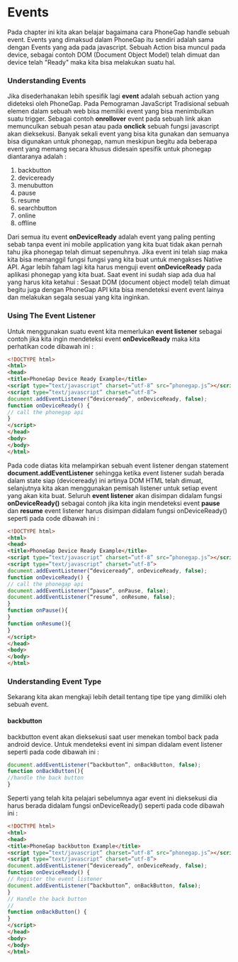 <h1>Events</h1>

<p>Pada chapter ini kita akan belajar bagaimana cara PhoneGap handle sebuah event. Events yang dimaksud dalam PhoneGap itu sendiri adalah sama dengan Events yang ada pada javascript. Sebuah Action bisa muncul pada device, sebagai contoh DOM (Document Object Model) telah dimuat dan device telah "Ready" maka kita bisa melakukan suatu hal.</p>

<h3>Understanding Events</h3>
<p>Jika disederhanakan lebih spesifik lagi <strong>event</strong> adalah sebuah action yang dideteksi oleh PhoneGap. Pada Pemograman JavaScript Tradisional sebuah elemen dalam sebuah web bisa memiliki event yang bisa menimbulkan suatu trigger. Sebagai contoh <strong>onrollover</strong> event pada sebuah link akan memunculkan sebuah pesan atau pada <strong>onclick</strong> sebuah fungsi javascript akan dieksekusi.
Banyak sekali event yang bisa kita gunakan dan semuanya bisa digunakan untuk phonegap, namun meskipun begitu ada beberapa event yang memang secara khusus didesain spesifik untuk phonegap diantaranya adalah :</p>

<ol>
<li>backbutton</li>
<li>deviceready</li>
<li>menubutton</li>
<li>pause</li>
<li>resume</li>
<li>searchbutton</li>
<li>online</li>
<li>offline</li>
</ol>

<p>Dari semua itu event <strong>onDeviceReady</strong> adalah event yang paling penting sebab tanpa event ini mobile application yang kita buat tidak akan pernah tahu jika phonegap telah dimuat sepenuhnya. Jika event ini telah siap maka kita bisa memanggil fungsi fungsi yang kita buat untuk mengakses Native API. Agar lebih faham lagi kita harus menguji event <strong>onDeviceReady</strong> pada aplikasi phonegap yang kita buat. Saat event ini sudah siap ada dua hal yang harus kita ketahui : 
Sesaat DOM (document object model) telah dimuat begitu juga dengan PhoneGap API kita bisa mendeteksi event event lainya dan melakukan segala sesuai yang kita inginkan.</p>

<h3>Using The Event Listener</h3>
<p>Untuk menggunakan suatu event kita memerlukan <strong>event listener</strong> sebagai contoh jika kita ingin mendeteksi event <strong>onDeviceReady</strong> maka kita perhatikan code dibawah ini : </p>


```html
<!DOCTYPE html>
<html>
<head>
<title>PhoneGap Device Ready Example</title>
<script type=”text/javascript” charset=”utf-8” src=”phonegap.js”></script>
<script type=”text/javascript” charset=”utf-8”>
document.addEventListener(“deviceready”, onDeviceReady, false);
function onDeviceReady() {
// call the phonegap api
}
</script>
</head>
<body>
</body>
</html>
```

<p>Pada code diatas kita melampirkan sebuah event listener dengan statement <strong>document.addEventListener</strong> sehingga ketika event listener sudah berada dalam state siap (deviceready) ini artinya DOM HTML telah dimuat, selanjutnya kita akan menggunakan pemisah listener untuk setiap event yang akan kita buat. Seluruh <strong>event listener</strong> akan disimpan didalam fungsi <b>onDeviceReady()</b> sebagai contoh jika kita ingin mendeteksi event <b>pause</b> dan <b>resume</b> event listener harus
disimpan didalam fungsi onDeviceReady() seperti pada code dibawah ini :</p>

```html
<!DOCTYPE html>
<html>
<head>
<title>PhoneGap Device Ready Example</title>
<script type=”text/javascript” charset=”utf-8” src=”phonegap.js”></script>
<script type=”text/javascript” charset=”utf-8”>
document.addEventListener(“deviceready”, onDeviceReady, false);
function onDeviceReady() {
// call the phonegap api
document.addEventListener(“pause”, onPause, false);
document.addEventListener(“resume”, onResume, false);
}
function onPause(){
}
function onResume(){
}
</script>
</head>
<body>
</body>
</html>
```

<H3>Understanding Event Type</h3>
<p>Sekarang kita akan mengkaji lebih detail tentang tipe tipe yang dimiliki oleh sebuah event.</p>

<h4>backbutton</h4>
<p>backbutton event akan dieksekusi saat user menekan tombol back pada android device. Untuk mendeteksi event ini simpan didalam event listener seperti pada code dibawah ini :</p>

```javascript
document.addEventListener(“backbutton”, onBackButton, false);
function onBackButton(){
//handle the back button
}
```

<p>Seperti yang telah kita pelajari sebelumnya agar event ini dieksekusi dia harus berada didalam fungsi onDeviceReady() seperti pada code dibawah ini :</p>

```html
<!DOCTYPE html>
<html>
<head>
<title>PhoneGap backbutton Example</title>
<script type=”text/javascript” charset=”utf-8” src=”phonegap.js”></script>
<script type=”text/javascript” charset=”utf-8”>
document.addEventListener(“deviceready”, onDeviceReady, false);
function onDeviceReady() {
// Register the event listener
document.addEventListener(“backbutton”, onBackButton, false);
}
// Handle the back button
//
function onBackButton() {
}
</script>
</head>
<body>
</body>
</html>
```

